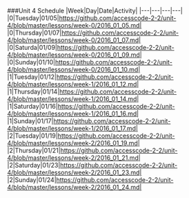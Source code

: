 ###Unit 4 Schedule
|Week|Day|Date|Activity|
|---|---|---|---|
|0|Tuesday|01/05|https://github.com/accesscode-2-2/unit-4/blob/master/lessons/week-0/2016_01_05.md|
|0|Thursday|01/07|https://github.com/accesscode-2-2/unit-4/blob/master/lessons/week-0/2016_01_07.md|
|0|Saturda|01/09|https://github.com/accesscode-2-2/unit-4/blob/master/lessons/week-0/2016_01_09.md|
|0|Sunday|01/10|https://github.com/accesscode-2-2/unit-4/blob/master/lessons/week-0/2016_01_10.md|
|1|Tuesday|01/12|https://github.com/accesscode-2-2/unit-4/blob/master/lessons/week-1/2016_01_12.md|
|1|Thursday|01/14|https://github.com/accesscode-2-2/unit-4/blob/master/lessons/week-1/2016_01_14.md|
|1|Saturday|01/16|https://github.com/accesscode-2-2/unit-4/blob/master/lessons/week-1/2016_01_16.md|
|1|Sunday|01/17|https://github.com/accesscode-2-2/unit-4/blob/master/lessons/week-1/2016_01_17.md|
|2|Tuesday|01/19|https://github.com/accesscode-2-2/unit-4/blob/master/lessons/week-2/2016_01_19.md|
|2|Thursday|01/21|https://github.com/accesscode-2-2/unit-4/blob/master/lessons/week-2/2016_01_21.md|
|2|Saturday|01/23|https://github.com/accesscode-2-2/unit-4/blob/master/lessons/week-2/2016_01_23.md|
|2|Sunday|01/24|https://github.com/accesscode-2-2/unit-4/blob/master/lessons/week-2/2016_01_24.md|
